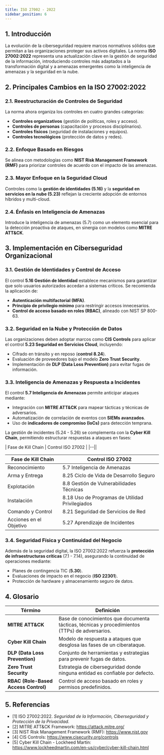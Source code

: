 ```yaml
---
title: ISO 27002 - 2022
sidebar_position: 6
---
```


## 1. Introducción

La evolución de la ciberseguridad requiere marcos normativos sólidos que permitan a las organizaciones proteger sus activos digitales. La norma **ISO 27002:2022** representa una actualización clave en la gestión de seguridad de la información, introduciendo controles más adaptados a la transformación digital y a amenazas emergentes como la inteligencia de amenazas y la seguridad en la nube.

## 2. Principales Cambios en la ISO 27002:2022

### 2.1. Reestructuración de Controles de Seguridad

La norma ahora organiza los controles en cuatro grandes categorías:

- **Controles organizativos** (gestión de políticas, roles y acceso).
- **Controles de personas** (capacitación y procesos disciplinarios).
- **Controles físicos** (seguridad de instalaciones y equipos).
- **Controles tecnológicos** (protección de datos y redes).

### 2.2. Enfoque Basado en Riesgos

Se alinea con metodologías como **NIST Risk Management Framework (RMF)** para priorizar controles de acuerdo con el impacto de las amenazas.

### 2.3. Mayor Enfoque en la Seguridad Cloud

Controles como la **gestión de identidades (5.16)** y la **seguridad en servicios en la nube (5.23)** reflejan la creciente adopción de entornos híbridos y multi-cloud.

### 2.4. Énfasis en Inteligencia de Amenazas

Introduce la inteligencia de amenazas (5.7) como un elemento esencial para la detección proactiva de ataques, en sinergia con modelos como **MITRE ATT&CK**.

## 3. Implementación en Ciberseguridad Organizacional

### 3.1. Gestión de Identidades y Control de Acceso

El control **5.16 Gestión de Identidad** establece mecanismos para garantizar que solo usuarios autorizados accedan a sistemas críticos. Se recomienda la aplicación de:

- **Autenticación multifactorial (MFA)**.
- **Principio de privilegio mínimo** para restringir accesos innecesarios.
- **Control de acceso basado en roles (RBAC)**, alineado con NIST SP 800-63.

### 3.2. Seguridad en la Nube y Protección de Datos

Las organizaciones deben adoptar marcos como **CIS Controls** para aplicar el control **5.23 Seguridad en Servicios Cloud**, incluyendo:

- Cifrado en tránsito y en reposo (**control 8.24**).
- Evaluación de proveedores bajo el modelo **Zero Trust Security**.
- Implementación de **DLP (Data Loss Prevention)** para evitar fugas de información.

### 3.3. Inteligencia de Amenazas y Respuesta a Incidentes

El control **5.7 Inteligencia de Amenazas** permite anticipar ataques mediante:

- Integración con **MITRE ATT&CK** para mapear tácticas y técnicas de adversarios.
- Automatización de correlación de eventos con **SIEMs avanzados**.
- Uso de **indicadores de compromiso (IoCs)** para detección temprana.

La gestión de incidentes (5.24 - 5.26) se complementa con la **Cyber Kill Chain**, permitiendo estructurar respuestas a ataques en fases:

| Fase de Kill Chain | Control ISO 27002 |
|--||

| Fase de Kill Chain      | Control ISO 27002                               |
| ----------------------- | ----------------------------------------------- |
| Reconocimiento          | 5.7 Inteligencia de Amenazas                    |
| Arma y Entrega          | 8.25 Ciclo de Vida de Desarrollo Seguro         |
| Explotación             | 8.8 Gestión de Vulnerabilidades Técnicas        |
| Instalación             | 8.18 Uso de Programas de Utilidad Privilegiados |
| Comando y Control       | 8.21 Seguridad de Servicios de Red              |
| Acciones en el Objetivo | 5.27 Aprendizaje de Incidentes                  |

### 3.4. Seguridad Física y Continuidad del Negocio

Además de la seguridad digital, la ISO 27002:2022 refuerza la **protección de infraestructuras críticas** (7.1 - 7.14), asegurando la continuidad de operaciones mediante:

- Planes de contingencia TIC (**5.30**).
- Evaluaciones de impacto en el negocio (**ISO 22301**).
- Protección de hardware y almacenamiento seguro de datos.

## 4. Glosario

| Término                              | Definición                                                                                     |
| ------------------------------------ | ---------------------------------------------------------------------------------------------- |
| **MITRE ATT&CK**                     | Base de conocimientos que documenta tácticas, técnicas y procedimientos (TTPs) de adversarios. |
| **Cyber Kill Chain**                 | Modelo de respuesta a ataques que desglosa las fases de un ciberataque.                        |
| **DLP (Data Loss Prevention)**       | Conjunto de herramientas y estrategias para prevenir fugas de datos.                           |
| **Zero Trust Security**              | Estrategia de ciberseguridad donde ninguna entidad es confiable por defecto.                   |
| **RBAC (Role-Based Access Control)** | Control de acceso basado en roles y permisos predefinidos.                                     |

## 5. Referencias

- [1] ISO 27002:2022. _Seguridad de la Información, Ciberseguridad y Protección de la Privacidad_.
- [2] MITRE ATT&CK Framework: https://attack.mitre.org/
- [3] NIST Risk Management Framework (RMF): https://www.nist.gov
- [4] CIS Controls: https://www.cisecurity.org/controls
- [5] Cyber Kill Chain - Lockheed Martin: https://www.lockheedmartin.com/en-us/cyber/cyber-kill-chain.html
